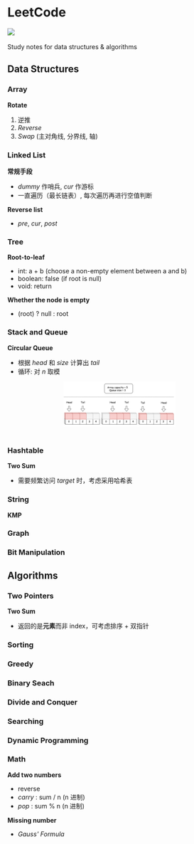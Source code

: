 # LeetCode

[![](https://img.shields.io/badge/Algo-Daily-orange?style=flat-square)	](https://github.com/ceezyyy/daily-algo)

Study notes for data structures & algorithms

## Data Structures

### Array

**Rotate**

1. 逆推
2. *Reverse*
3. *Swap* (主对角线, 分界线, 轴)



### Linked List

**常规手段**

- *dummy* 作哨兵, *cur* 作游标
- 一直遍历（最长链表）, 每次遍历再进行空值判断



**Reverse list**

- *pre*, *cur*, *post*



### Tree

**Root-to-leaf**

- int: a + b (choose a non-empty element between a and b)
- boolean: false (if root is null)
- void: return 



**Whether the node is empty**

- (root) ? null : root



### Stack and Queue

**Circular Queue**

- 根据 *head* 和 *size* 计算出 *tail*
- 循环: 对 *n* 取模

<div align="center"> <img src="circular-queue.png" width="50%"/> </div><br>



### Hashtable

**Two Sum**

- 需要频繁访问 *target* 时，考虑采用哈希表

  

### String

**KMP**



### Graph







### Bit Manipulation







## Algorithms

### Two Pointers

**Two Sum**

- 返回的是**元素**而非 index，可考虑排序 + 双指针





### Sorting





### Greedy





### Binary Seach



### Divide and Conquer





### Searching









### Dynamic Programming



### Math

**Add two numbers**

- reverse
- *carry* : sum / n (n 进制)
- *pop* : sum % n (n 进制)



**Missing number**

- *Gauss' Formula*

